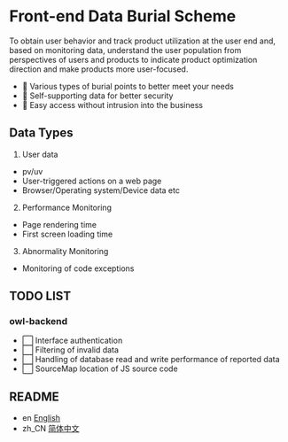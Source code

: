 # Front-end Data Burial Scheme

To obtain user behavior and track product utilization at the user end and, based on monitoring data, understand the user population from perspectives of users and products to indicate product optimization direction and make products more user-focused.

- 👬 Various types of burial points to better meet your needs
- 💪 Self-supporting data for better security
- 🚶 Easy access without intrusion into the business

## Data Types

1. User data
- pv/uv
- User-triggered actions on a web page
- Browser/Operating system/Device data etc

2. Performance Monitoring
- Page rendering time
- First screen loading time

3. Abnormality Monitoring
- Monitoring of code exceptions

## TODO LIST
### owl-backend
- ⬜️ Interface authentication
- ⬜️ Filtering of invalid data
- ⬜️ Handling of database read and write performance of reported data
- ⬜️ SourceMap location of JS source code

## README
- en [English](README.md)
- zh_CN [简体中文](readme/README.zh_CN.md)
